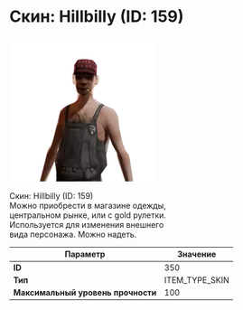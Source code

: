 # Скин: Hillbilly (ID: 159)

![Item Image](../img/350.webp?raw=true)

Скин: Hillbilly (ID: 159)<br>Можно приобрести в магазине одежды,<br>центральном рынке, или с gold рулетки.<br>Используется для изменения внешнего<br>вида персонажа. Можно надеть.


| Параметр | Значение |
|----------|----------|
| **ID** | 350 |
| **Тип** | ITEM_TYPE_SKIN |
| **Максимальный уровень прочности** | 100 |

